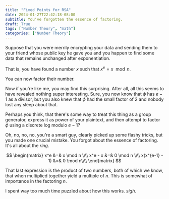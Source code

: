 ```yaml
---
title: "Fixed Points for RSA"
date: 2024-01-27T22:42:18-08:00
subtitle: You've forgotten the essence of factoring.
draft: True
tags: ["Number Theory", "math"]
categories: ["Number Theory"]
---
```


Suppose that you were merrily encrypting your data and sending
them to your friend whose public key he gave you and you happen
to find some data that remains unchanged after exponentiation.

That is, you have found a number $x$ such that $x^e=x \mod n$.

You can now factor their number.

Now if you're like me, you may find this surprising.
After all, all this seems to have revealed nothing super interesting.
Sure, you now know that $\phi$ has $e-1$ as a divisor, but you also
knew that $\phi$ had the small factor of $2$ and nobody lost any sleep about that.

Perhaps you think, that there's some way to treat this thing as a group
generator, express it as power of your plaintext, and then attempt to factor
$\phi$ using a discrete log modulo $e-1$?

Oh, no, no, no, you're a smart guy, clearly picked up some flashy tricks,
but you made one crucial mistake. You forgot about the essence of factoring.
It's all about the *ring*.

$$
\begin{matrix}
x^e &=& x \mod n \\\\
x^e - x &=& 0 \mod n \\\\
x(x^{e-1} - 1) &=& 0 \mod n\\\\
\end{matrix}
$$

That last expression is the product of two numbers, both of which we know,
that when multiplied together yield a multiple of $n$. This is somewhat
of importance in the factoring $n$.

I spent way too much time puzzled about how this works. *sigh*.